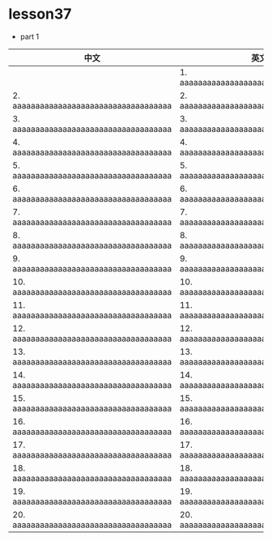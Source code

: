 
# lesson37

- part 1

| 中文                       | 英文                           |
| -------------------------- | ------------------------------ |
        | 1. aaaaaaaaaaaaaaaaaaaaaaaaaaaaaaaaaaa | 1. aaaaaaaaaaaaaaaaaaaaaaaaaaaaaaaaaaa |
| 2. aaaaaaaaaaaaaaaaaaaaaaaaaaaaaaaaaaa | 2. aaaaaaaaaaaaaaaaaaaaaaaaaaaaaaaaaaa |
| 3. aaaaaaaaaaaaaaaaaaaaaaaaaaaaaaaaaaa | 3. aaaaaaaaaaaaaaaaaaaaaaaaaaaaaaaaaaa |
| 4. aaaaaaaaaaaaaaaaaaaaaaaaaaaaaaaaaaa | 4. aaaaaaaaaaaaaaaaaaaaaaaaaaaaaaaaaaa |
| 5. aaaaaaaaaaaaaaaaaaaaaaaaaaaaaaaaaaa | 5. aaaaaaaaaaaaaaaaaaaaaaaaaaaaaaaaaaa |
| 6. aaaaaaaaaaaaaaaaaaaaaaaaaaaaaaaaaaa | 6. aaaaaaaaaaaaaaaaaaaaaaaaaaaaaaaaaaa |
| 7. aaaaaaaaaaaaaaaaaaaaaaaaaaaaaaaaaaa | 7. aaaaaaaaaaaaaaaaaaaaaaaaaaaaaaaaaaa |
| 8. aaaaaaaaaaaaaaaaaaaaaaaaaaaaaaaaaaa | 8. aaaaaaaaaaaaaaaaaaaaaaaaaaaaaaaaaaa |
| 9. aaaaaaaaaaaaaaaaaaaaaaaaaaaaaaaaaaa | 9. aaaaaaaaaaaaaaaaaaaaaaaaaaaaaaaaaaa |
| 10. aaaaaaaaaaaaaaaaaaaaaaaaaaaaaaaaaaa | 10. aaaaaaaaaaaaaaaaaaaaaaaaaaaaaaaaaaa |
| 11. aaaaaaaaaaaaaaaaaaaaaaaaaaaaaaaaaaa | 11. aaaaaaaaaaaaaaaaaaaaaaaaaaaaaaaaaaa |
| 12. aaaaaaaaaaaaaaaaaaaaaaaaaaaaaaaaaaa | 12. aaaaaaaaaaaaaaaaaaaaaaaaaaaaaaaaaaa |
| 13. aaaaaaaaaaaaaaaaaaaaaaaaaaaaaaaaaaa | 13. aaaaaaaaaaaaaaaaaaaaaaaaaaaaaaaaaaa |
| 14. aaaaaaaaaaaaaaaaaaaaaaaaaaaaaaaaaaa | 14. aaaaaaaaaaaaaaaaaaaaaaaaaaaaaaaaaaa |
| 15. aaaaaaaaaaaaaaaaaaaaaaaaaaaaaaaaaaa | 15. aaaaaaaaaaaaaaaaaaaaaaaaaaaaaaaaaaa |
| 16. aaaaaaaaaaaaaaaaaaaaaaaaaaaaaaaaaaa | 16. aaaaaaaaaaaaaaaaaaaaaaaaaaaaaaaaaaa |
| 17. aaaaaaaaaaaaaaaaaaaaaaaaaaaaaaaaaaa | 17. aaaaaaaaaaaaaaaaaaaaaaaaaaaaaaaaaaa |
| 18. aaaaaaaaaaaaaaaaaaaaaaaaaaaaaaaaaaa | 18. aaaaaaaaaaaaaaaaaaaaaaaaaaaaaaaaaaa |
| 19. aaaaaaaaaaaaaaaaaaaaaaaaaaaaaaaaaaa | 19. aaaaaaaaaaaaaaaaaaaaaaaaaaaaaaaaaaa |
| 20. aaaaaaaaaaaaaaaaaaaaaaaaaaaaaaaaaaa | 20. aaaaaaaaaaaaaaaaaaaaaaaaaaaaaaaaaaa |
